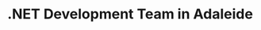 ---
title: .NET Development Team in Adaleide
permalink: /landings/net-developer-adaleide
technology: .NET
location: Adaleide
---
